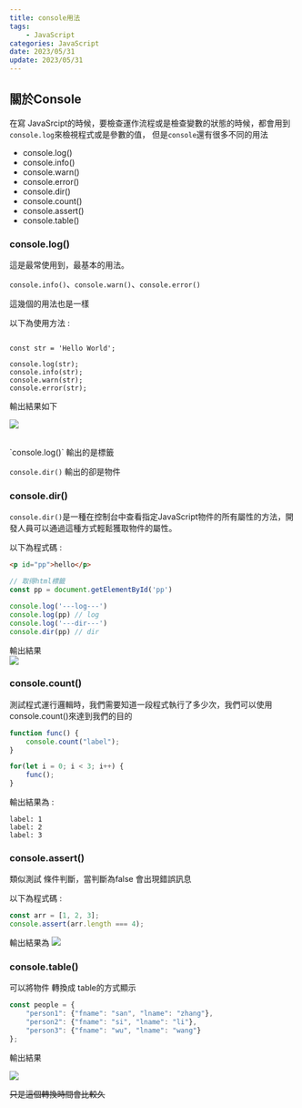 ```yaml
---
title: console用法
tags: 
    - JavaScript
categories: JavaScript
date: 2023/05/31
update: 2023/05/31
---
```



## 關於Console

在寫 JavaSrcipt的時候，要檢查運作流程或是檢查變數的狀態的時候，都會用到`console.log`來檢視程式或是參數的值，
但是`console`還有很多不同的用法


- console.log()
- console.info()
- console.warn()
- console.error()
- console.dir()
- console.count()
- console.assert()
- console.table()

<h3 id="log"> console.log() </h3>

這是最常使用到，最基本的用法。<br>

`console.info()`、`console.warn()`、`console.error()`

這幾個的用法也是一樣 <br>

以下為使用方法 :

```javascript=

const str = 'Hello World';

console.log(str);
console.info(str);
console.warn(str);
console.error(str);

```

輸出結果如下 <br>

![](https://i.imgur.com/yRfdzka.png)

<br>
`console.log()` 輸出的是標籤

`console.dir()` 輸出的卻是物件


<h3 id="dir"> console.dir() </h3>

`console.dir()`是一種在控制台中查看指定JavaScript物件的所有屬性的方法，開發人員可以通過這種方式輕鬆獲取物件的屬性。


以下為程式碼 : 

```html
<p id="pp">hello</p>
```

```JavaScript
// 取得html標籤
const pp = document.getElementById('pp')

console.log('---log---')
console.log(pp) // log
console.log('---dir---')
console.dir(pp) // dir

```

輸出結果 <br>
![](https://i.imgur.com/DiYHs3s.png)







<h3 id="count"> console.count() </h3>

測試程式運行邏輯時，我們需要知道一段程式執行了多少次，我們可以使用console.count()來達到我們的目的

```JavaScript
function func() {
    console.count("label");
}

for(let i = 0; i < 3; i++) {
    func();
}
```

輸出結果為 : 
```
label: 1
label: 2
label: 3
```



<h3 id="assert"> console.assert() </h3>

類似測試 條件判斷，當判斷為false 會出現錯誤訊息


以下為程式碼 : 
```JavaScript
const arr = [1, 2, 3];
console.assert(arr.length === 4);
```


輸出結果為
![](https://i.imgur.com/ggFoDLx.png)



<h3 id="table"> console.table() </h3>

可以將物件 轉換成 table的方式顯示

```JavaScript
const people = {
    "person1": {"fname": "san", "lname": "zhang"}, 
    "person2": {"fname": "si", "lname": "li"}, 
    "person3": {"fname": "wu", "lname": "wang"}
};
```


輸出結果

![](https://i.imgur.com/qsuwwHb.png)


~~只是這個轉換時間會比較久~~